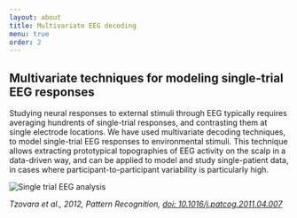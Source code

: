 ```yaml
---
layout: about
title: Multivariate EEG decoding
menu: true
order: 2
---
```



## Multivariate techniques for modeling single-trial EEG responses

Studying neural responses to external stimuli through EEG typically requires averaging hundrents of single-trial responses, and contrasting them at single electrode locations. We have used multivariate decoding techniques, to model single-trial EEG responses to environmental stimuli. This technique allows extracting prototypical topographies of EEG activity on the scalp in a data-driven way, and can be applied to model and study single-patient data, in cases where participant-to-participant variability is particularly high.

![Single trial EEG analysis](http://ars.els-cdn.com/content/image/1-s2.0-S0031320311001440-gr1.jpg)

*Tzovara et al., 2012, Pattern Recognition, [doi: 10.1016/j.patcog.2011.04.007](https://doi.org/10.1016/j.patcog.2011.04.007)*


